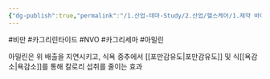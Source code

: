 ```yaml
---
{"dg-publish":true,"permalink":"/1.산업-테마-Study/2.산업/헬스케어/1.제약 바이오산업(CDMO 등)/info_제약 바이오/아밀린/","created":"2025-05-29T21:48:12.808+09:00","updated":"2025-06-26T17:45:30.627+09:00"}
---
```


#비만 #카그리린타이드 #NVO #카그리세마 #아밀린 

아밀린은 위 배출을 지연시키고, 식욕 중추에서 [[포만감유도\|포만감유도]] 및 식[[욕감소\|욕감소]]를 통해 칼로리 섭취를 줄이는 효과